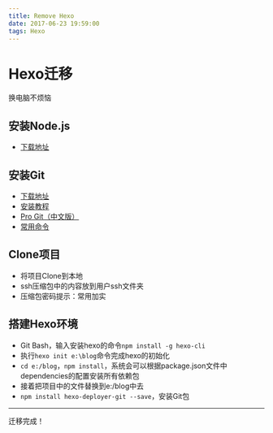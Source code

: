 ```yaml
---
title: Remove Hexo
date: 2017-06-23 19:59:00
tags: Hexo
---
```


# Hexo迁移

换电脑不烦恼

## 安装Node.js

* [下载地址](https://nodejs.org/en/download/)

## 安装Git

* [下载地址](https://git-scm.com/download/)
* [安装教程](http://jingyan.baidu.com/article/90895e0fb3495f64ed6b0b50.html)
* [Pro Git（中文版）](http://git.oschina.net/progit/)
* [常用命令](http://blog.csdn.net/u011974987/article/details/50973740)


## Clone项目

* 将项目Clone到本地
* ssh压缩包中的内容放到用户ssh文件夹
* 压缩包密码提示：常用加实

## 搭建Hexo环境

* Git Bash，输入安装hexo的命令`npm install -g hexo-cli`
* 执行`hexo init e:\blog`命令完成hexo的初始化
* `cd e:/blog`，`npm install`，系统会可以根据package.json文件中dependencies的配置安装所有依赖包
* 接着把项目中的文件替换到e:/blog中去
* `npm install hexo-deployer-git --save`，安装Git包

------

迁移完成！